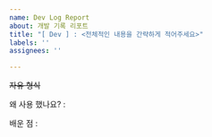 ```yaml
---
name: Dev Log Report
about: 개발 기록 리포트
title: "[ Dev ] : <전체적인 내용을 간략하게 적어주세요>"
labels: ''
assignees: ''

---
```


~~자유 형식~~

왜 사용 했나요?  : 

배운 점 :
